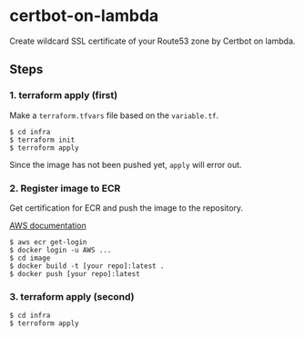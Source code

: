 # certbot-on-lambda

Create wildcard SSL certificate of your Route53 zone by Certbot on lambda.

## Steps

### 1. terraform apply (first)

Make a `terraform.tfvars` file based on the `variable.tf`.

```
$ cd infra
$ terraform init
$ terroform apply
```

Since the image has not been pushed yet, `apply` will error out.

### 2. Register image to ECR

Get certification for ECR and push the image to the repository.

[AWS documentation](https://docs.aws.amazon.com/AmazonECR/latest/userguide/docker-push-ecr-image.html) 

```
$ aws ecr get-login
$ docker login -u AWS ...
$ cd image
$ docker build -t [your repo]:latest .
$ docker push [your repo]:latest
```

### 3. terraform apply (second)
```
$ cd infra
$ terroform apply
```

